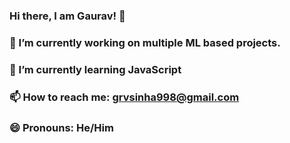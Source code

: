 ### Hi there, I am Gaurav! 👋

### 🔭 I’m currently working on multiple ML based projects.
### 🌱 I’m currently learning JavaScript
### 📫 How to reach me: grvsinha998@gmail.com
### 😄 Pronouns: He/Him


